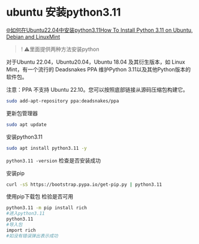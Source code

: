 # ubuntu 安装python3.11

[🌐如何在Ubuntu22.04中安装python3.11How To Install Python 3.11 on Ubuntu, Debian and LinuxMint](https://www.linuxmi.com/python-3-11.htmlhttps://tecadmin.net/how-to-install-python-3-11-on-ubuntu/)

>! :warning:里面提供两种方法安装python

对于Ubuntu 22.04，Ubuntu20.04，Ubuntu 18.04 及其衍生版本，如 Linux Mint，有一个流行的 Deadsnakes PPA 维护Python 3.11以及其他Python版本的软件包。

注意：PPA 不支持 Ubuntu 22.10。您可以按照底部链接从源码压缩包构建它。
```sh
sudo add-apt-repository ppa:deadsnakes/ppa
```

更新包管理器
```bash
sudo apt update
```

安装python3.11
```sh
sudo apt install python3.11 -y
```
`python3.11 -version` 检查是否安装成功

安装pip
```sh
curl -sS https://bootstrap.pypa.io/get-pip.py | python3.11 
```

使用pip下载包 检验是否可用
```sh
python3.11 -m pip install rich
#进入python3.11
python3.11 
#导入包
import rich
#如没有错误弹出表示成功
```



